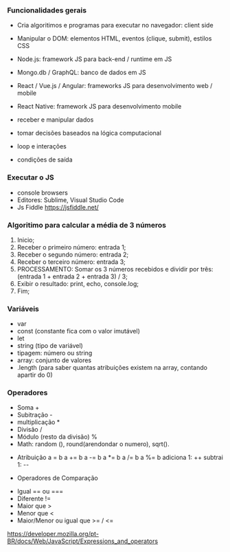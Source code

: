 ### Funcionalidades gerais
- Cria algoritimos e programas para executar no navegador: client side
- Manipular o DOM: elementos HTML, eventos (clique, submit), estilos CSS
- Node.js: framework JS para back-end / runtime em JS
- Mongo.db / GraphQL: banco de dados em JS
- React / Vue.js / Angular: frameworks JS para desenvolvimento web / mobile
- React Native: framework JS para desenvolvimento mobile

- receber e manipular dados
- tomar decisões baseados na lógica computacional
- loop e interações
- condições de saída

### Executar o JS
- console browsers
- Editores: Sublime, Visual Studio Code
- Js Fiddle https://jsfiddle.net/

### Algoritimo para calcular a média de 3 números
1. Inicio;
2. Receber o primeiro número: entrada 1;
3. Receber o segundo número: entrada 2;
4. Receber o terceiro número: entrada 3;
5. PROCESSAMENTO: Somar os 3 números recebidos e dividir por três: (entrada 1 + entrada 2 + entrada 3) / 3;
6. Exibir o resultado: print, echo, console.log;
7. Fim;

### Variáveis
- var
- const (constante fica com o valor imutável)
- let
- string (tipo de variável)
- tipagem: número ou string
- array: conjunto de valores 
- .length (para saber quantas atribuições existem na array, contando apartir do 0)

### Operadores
- Soma +
- Subitração - 
- multiplicação *
- Divisão /
- Módulo (resto da divisão) %
- Math: random (), round(arendondar o numero), sqrt().

* Atribuição
a = b
a += b
a -= b
a *= b
a /= b
a %= b
adiciona 1: ++
subtrai 1: --

* Operadores de Comparação
- Igual == ou ===
- Diferente !=
- Maior que >
- Menor que <
- Maior/Menor ou igual que >= / <=

https://developer.mozilla.org/pt-BR/docs/Web/JavaScript/Expressions_and_operators